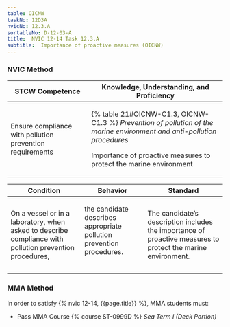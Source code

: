```yaml
---
table: OICNW
taskNo: 12D3A
nvicNo: 12.3.A 
sortableNo: D-12-03-A
title:  NVIC 12-14 Task 12.3.A 
subtitle:  Importance of proactive measures (OICNW)
---
```






### NVIC Method

<a style="display:none;" onclick="togglevisibility('nvic_methods')" >Show NVIC method.</a>

<div id='nvic_methods' class='show'>

<table>
<thead>
<tr>
<th class='forty'> STCW Competence </th>
<th class='sixty'> Knowledge, Understanding, and Proficiency </th>
</tr>
</thead>

<tbody>
<tr><td markdown='1'>

Ensure compliance with pollution prevention requirements

</td><td markdown='1'>

{% table 21#OICNW-C1.3, OICNW-C1.3 %} *Prevention of pollution of the marine environment and anti-pollution procedures*

Importance of proactive measures to protect the marine environment

</td></tr>


</tbody>
</table>


<table>
<thead>
<tr><th class='twenty'>  Condition </th><th class='twenty'> Behavior </th><th  class='sixty'>Standard </th></tr>
</thead>
<tbody >



<tr><td markdown='1'>

On a vessel or in a laboratory, when asked to describe compliance with pollution prevention procedures,

</td><td markdown='1'>

the candidate describes appropriate pollution prevention procedures.

<br>

<div class="tooltip" markdown='1'>



</div>


</td><td markdown='1'>

The candidate’s description includes the importance of proactive measures to protect the marine environment.

</td></tr>
</tbody>
</table>
</div>


### MMA Method

In order to satisfy  {% nvic 12-14, {{page.title}}  %}, MMA students must:

* Pass MMA Course {% course ST-0999D %}  *Sea Term I (Deck Portion)*